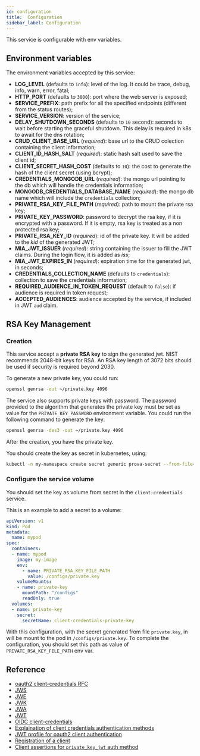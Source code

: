 ```yaml
---
id: configuration
title:  Configuration
sidebar_label: Configuration
---
```

This service is configurable with env variables.

## Environment variables

The environment variables accepted by this service:

* **LOG_LEVEL** (defaults to `info`): level of the log. It could be trace, debug, info, warn, error, fatal;
* **HTTP_PORT** (defaults to `3000`): port where the web server is exposed;
* **SERVICE_PREFIX**: path prefix for all the specified endpoints (different from the status routes);
* **SERVICE_VERSION**: version of the service;
* **DELAY_SHUTDOWN_SECONDS** (defaults to `10` second): seconds to wait before starting the graceful shutdown. This delay is required in k8s to await for the dns rotation;
* **CRUD_CLIENT_BASE_URL** (*required*): base url to the CRUD colection containing the client information;
* **CLIENT_ID_HASH_SALT** (*required*): static hash salt used to save the client id;
* **CLIENT_SECRET_HASH_COST** (defaults to `10`): the cost to generate the hash of the client secret (using bcrypt);
* **CREDENTIALS_MONGODB_URL** (*required*): the mongo url pointing to the db which will handle the credentials information;
* **MONGODB_CREDENTIALS_DATABASE_NAME** (*required*): the mongo db name which will include the `credentials` collection;
* **PRIVATE_RSA_KEY_FILE_PATH** (*required*): path to mount the private rsa key;
* **PRIVATE_KEY_PASSWORD**: password to decrypt the rsa key, if it is encrypted with a password. If it is empty, rsa key is treated as a non protected rsa key;
* **PRIVATE_RSA_KEY_ID** (*required*): id of the private key. It will be added to the *kid* of the generated JWT;
* **MIA_JWT_ISSUER** (*required*): string containing the issuer to fill the JWT claims. During the login flow, it is added as *iss*;
* **MIA_JWT_EXPIRES_IN** (*required*): expiration time for the generated jwt, in seconds;
* **CREDENTIALS_COLLECTION_NAME** (defaults to `credentials`): collection to save the credentials information;
* **REQUIRED_AUDIENCE_IN_TOKEN_REQUEST** (default to `false`): if audience is required in token request;
* **ACCEPTED_AUDIENCES**: audience accepted by the service, if included in JWT `aud` claim.

## RSA Key Management

### Creation

This service accept a **private RSA key** to sign the generated jwt.
NIST recommends 2048-bit keys for RSA. An RSA key length of 3072 bits should be used if security is required beyond 2030.

To generate a new private key, you could run:

```sh
openssl genrsa -out ~/private.key 4096
```

The service also supports private keys with password. The password provided to the algorithm that generates the private key must be set as value for the `PRIVATE_KEY_PASSWORD` environment variable. You could run the following command to generate the key:

```sh
openssl genrsa -des3 -out ~/private.key 4096
```

After the creation, you have the private key.

You should create the key as secret in kubernetes, using:

```sh
kubectl -n my-namespace create secret generic prova-secret --from-file="~/private.key"
```

### Configure the service volume

You should set the key as volume from secret in the `client-credentials` service.

This is an example to add a secret to a volume:

```yaml
apiVersion: v1
kind: Pod
metadata:
  name: mypod
spec:
  containers:
  - name: mypod
    image: my-image
    env:
      - name: PRIVATE_RSA_KEY_FILE_PATH
        value: /configs/private.key
    volumeMounts:
    - name: private-key
      mountPath: "/configs"
      readOnly: true
  volumes:
  - name: private-key
    secret:
      secretName: client-credentials-private-key
```

With this configuration, with the secret generated from file `private.key`, in will be mount to the pod in `/configs/private.key`. To complete the configuration, you should set this path as value of `PRIVATE_RSA_KEY_FILE_PATH` env var.

## Reference

* [oauth2 client-credentials RFC](https://tools.ietf.org/html/rfc6749#section-4.4)
* [JWS](https://tools.ietf.org/html/rfc7515)
* [JWE](https://tools.ietf.org/html/rfc7516)
* [JWK](https://tools.ietf.org/html/rfc7517)
* [JWA](https://tools.ietf.org/html/rfc7518)
* [JWT](https://tools.ietf.org/html/rfc7519)
* [OIDC client-credentials](https://openid.net/specs/openid-connect-core-1_0.html#ClientAuthentication)
* [Explaination of client credentials authentication methods](https://medium.com/@darutk/oauth-2-0-client-authentication-4b5f929305d4)
* [JWT profile for oauth2 client authentication](https://tools.ietf.org/html/rfc7523#section-2.2)
* [Registration of a client](https://tools.ietf.org/html/rfc7591)
* [Client assertions for `private_key_jwt` auth method](https://tools.ietf.org/html/draft-ietf-oauth-assertions-18)
